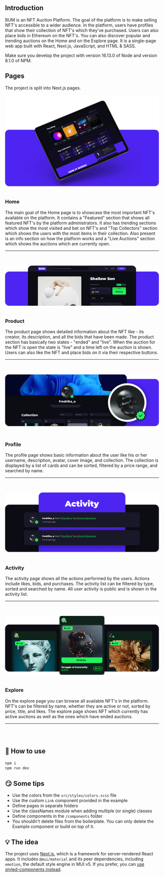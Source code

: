 ## Introduction

BUM is an NFT Auction Platform. The goal of the platform is to make selling NFT's accessible to a wider audience. In the platform, users have profiles that show their collection of NFT's which they've purchased. Users can also place bids in Ethereum on the NFT's. You can also discover popular and trending auctions on the Home and on the Explore page. It is a single-page web app built with React, Next.js, JavaScript, and HTML & SASS.

Make sure you develop the project with version 16.13.0 of Node and version 8.1.0 of NPM.

## Pages

The project is split into Next.js pages.

<img src="public/images/home.png" align="center" heigth="">
<br></br>

### Home

The main goal of the Home page is to showcase the most important NFT's available on the platform. It contains a "Featured" section that shows all featured NFT's by the platform administrators. It also has trending sections which show the most visited and bet on NFT's and "Top Collectors" section which shows the users with the most items in their collection. Also present is an info section on how the platform works and a "Live Auctions" section which shows the auctions which are currently open.

<hr />
<br></br>
<img src="public/images/product.png" align="center" width="" heigth="">
<br></br>

### Product

The product page shows detailed information about the NFT like - its creator, its description, and all the bids that have been made. The product section has basically two states - "ended" and "live". When the auction for the NFT is open the state is "live" and a time left on the auction is shown. Users can also like the NFT and place bids on it via their respective buttons.

<hr />
<br></br>
<img src="public/images/profile.png" align="center" width="" heigth="">
<br></br>

### Profile

The profile page shows basic information about the user like his or her username, description, avatar, cover image, and collection. The collection is displayed by a list of cards and can be sorted, filtered by a price range, and searched by name.

<hr />
<br></br>
<img src="public/images/activity.png" align="center" width="" heigth="">
<br></br>

### Activity

The activity page shows all the actions performed by the users. Actions include likes, bids, and purchases. The activity list can be filtered by type, sorted and searched by name. All user activity is public and is shown in the activity list.

<hr />
<br></br>
<img src="public/images/explore.png" align="center" width="" heigth="">
<br></br>

### Explore

On the explore page you can browse all available NFT's in the platform. NFT's can be filtered by name, whether they are active or not, sorted by price, title, and likes. The explore page shows NFT which currently has active auctions as well as the ones which have ended auctions.

<hr />
<br></br>

## 🤔 How to use

```sh
npm i
npm run dev
```

## 😏 Some tips

- Use the colors from the `src/styles/colors.scss` file
- Use the custom `Link` component provided in the example
- Define pages in separate folders
- Use the classNames module when adding multiple (or single) classes
- Define components in the `/components` folder
- You shouldn't delete files from the boilerplate. You can only delete the Example component or build on top of it.

## 💡 The idea

The project uses [Next.js](https://github.com/zeit/next.js), which is a framework for server-rendered React apps.
It includes `@mui/material` and its peer dependencies, including `emotion`, the default style engine in MUI v5.
If you prefer, you can [use styled-components instead](https://mui.com/guides/interoperability/#styled-components).

